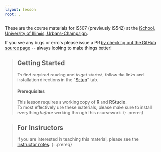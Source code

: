 ```yaml
---
layout: lesson
root: .
---
```


These are the course materials for IS507 (previously IS542) at the [iSchool, University of Illinois, Urbana-Champaign](https://ischool.illinois.edu/).

If you see any bugs or errors please issue a PR [by checking out the GitHub source page](https://github.com/jnaiman/is507_spring2021_rmd) -- always looking to make things better!

> ## Getting Started
>
>
> To find required reading and to get started, follow the links and installation directions in the "[Setup](setup.html)" tab.
>
> #### Prerequisites
>
> This lesson requires a working copy of **R** and **RStudio**.
> <br>To most effectively use these materials, please make sure to install
> everything *before* working through this coursework.
{: .prereq}

> ## For Instructors
> If you are interested in teaching this material, please see the
> [Instructor notes](guide/).
{: .prereq}

